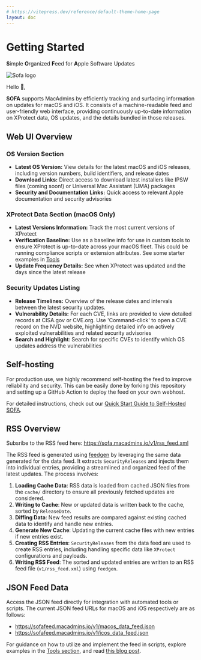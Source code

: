 ```yaml
---
# https://vitepress.dev/reference/default-theme-home-page
layout: doc
---
```


# Getting Started

**S**imple **O**rganized **F**eed for **A**pple Software Updates

![Sofa logo](./images/custom_logo.png "SOFA logo")

Hello 👋,

**SOFA** supports MacAdmins by efficiently tracking and surfacing information on updates for macOS and iOS. It consists of a machine-readable feed and user-friendly web interface, providing continuously up-to-date information on XProtect data, OS updates, and the details bundled in those releases.

## Web UI Overview

### OS Version Section

- **Latest OS Version:** View details for the latest macOS and iOS releases, including version numbers, build identifiers, and release dates
- **Download Links:** Direct access to download latest installers like IPSW files (coming soon!) or Universal Mac Assistant (UMA) packages
- **Security and Documentation Links:** Quick access to relevant Apple documentation and security advisories

### XProtect Data Section (macOS Only)

- **Latest Versions Information:** Track the most current versions of XProtect
- **Verification Baseline:** Use as a baseline info for use in custom tools to ensure XProtect is up-to-date across your macOS fleet. This could be running compliance scripts or extension attributes. See some starter examples in [Tools](https://github.com/macadmins/sofa/tree/main/tool-scripts)
- **Update Frequency Details:** See when XProtect was updated and the days since the latest release

### Security Updates Listing

- **Release Timelines:** Overview of the release dates and intervals between the latest security updates.
- **Vulnerability Details:**  For each CVE, links are provided to view detailed records at CISA.gov or CVE.org. Use 'Command-click' to open a CVE record on the NVD website, highlighting detailed info on actively exploited vulnerabilities and related security advisories
- **Search and Highlight**: Search for specific CVEs to identify which OS updates address the vulnerabilities


## Self-hosting

For production use, we highly recommend self-hosting the feed to improve reliability and security. This can be easily done by forking this repository and setting up a GitHub Action to deploy the feed on your own webhost.

For detailed instructions, check out our [Quick Start Guide to Self-Hosted SOFA](self-hosting.md).


## RSS Overview

Subsribe to the RSS feed here: https://sofa.macadmins.io/v1/rss_feed.xml

The RSS feed is generated using [feedgen](https://feedgen.kiesow.be/) by leveraging the same data generated for the data feed. It extracts `SecurityReleases` and injects them into individual entries, providing a streamlined and organized feed of the latest updates. The process involves:

1. **Loading Cache Data**: RSS data is loaded from cached JSON files from the `cache/` directory to ensure all previously fetched updates are considered.
1. **Writing to Cache**: New or updated data is written back to the cache, sorted by `ReleaseDate`.
1. **Diffing Data**: New feed results are compared against existing cached data to identify and handle new entries.
1. **Generate New Cache**: Updating the current cache files with new entries if new entries exist.
1. **Creating RSS Entries**: `SecurityReleases` from the data feed are used to create RSS entries, including handling specific data like `XProtect` configurations and payloads.
1. **Writing RSS Feed**: The sorted and updated entries are written to an RSS feed file (`v1/rss_feed.xml`) using `feedgen`.

## JSON Feed Data

Access the JSON feed directly for integration with automated tools or scripts. The current JSON feed URLs for macOS and iOS respectively are as follows:

- https://sofafeed.macadmins.io/v1/macos_data_feed.json
- https://sofafeed.macadmins.io/v1/icos_data_feed.json

For guidance on how to utilize and implement the feed in scripts, explore examples in the [Tools section](https://github.com/macadmins/sofa/tree/main/tool-scripts), and read [this blog post](https://grahamrpugh.com/2024/07/22/sofa-new-feed.html).



